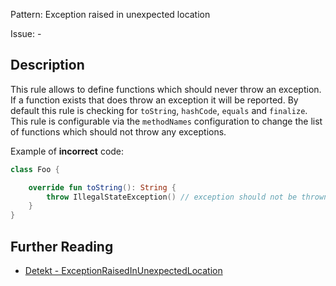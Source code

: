 Pattern: Exception raised in unexpected location

Issue: -

## Description

This rule allows to define functions which should never throw an exception. If a function exists that does throw
an exception it will be reported. By default this rule is checking for `toString`, `hashCode`, `equals` and
`finalize`. This rule is configurable via the `methodNames` configuration to change the list of functions which
should not throw any exceptions.

Example of **incorrect** code:

```kotlin
class Foo {

    override fun toString(): String {
        throw IllegalStateException() // exception should not be thrown here
    }
}
```

## Further Reading

* [Detekt - ExceptionRaisedInUnexpectedLocation](https://arturbosch.github.io/detekt/exceptions.html#exceptionraisedinunexpectedlocation)